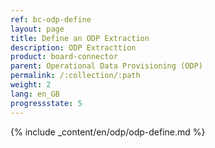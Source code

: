 ```yaml
---
ref: bc-odp-define
layout: page
title: Define an ODP Extraction
description: ODP Extracttion
product: board-connector
parent: Operational Data Provisioning (ODP)
permalink: /:collection/:path
weight: 2
lang: en_GB
progressstate: 5
---
```


{% include _content/en/odp/odp-define.md %}